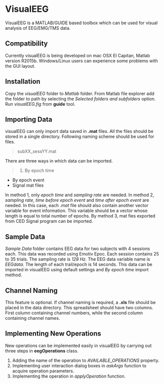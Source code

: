 # VisualEEG
VisualEEG is a MATLAB/GUIDE based toolbox which can be used for visual analysis of EEG/EMG/TMS data.

## Compatibility
Currently visualEEG is being developed on mac OSX El Capitan, Matlab version R2015b. Windows/Linux users can experience some problems with the GUI layout.

## Installation
Copy the *visualEEG* folder to *Matlab* folder. From Matlab file explorer add the folder to path by selecting the *Selected folders and subfolders* option. Run *visualEEG.fig* from **guide** tool.

## Importing Data
visualEEG can only import data saved in **.mat** files. All the files should be stored in a single directory. Following naming scheme should be used for files.

> subXX_sessYY.mat

There are three ways in which data can be imported.
> 1.  By epoch time
* By epoch event
* Signal mat files

In method 1, only *epoch time* and *sampling rate* are needed. In method 2, *sampling rate*, *time before epoch event* and *time after epoch event* are needed. In this case, each *.mat* file should also contain another vector variable for event information. This variable should be a vector whose length is equal to total number of epochs. By method 3, mat fies exported from CED Signal program can be imported.

## Sample Data
*Sample Data* folder contains EEG data for two subjects with 4 sessions each. This data was recorded using Emotiv Epoc. Each session contains 25 to 35 trials. The sampling rate is *128 Hz*. The EEG data variable name is *EEGdata*. The length of each trail/epoch is 14 seconds. This data can be imported in visualEEG using default settings and *By epoch time* import method.

## Channel Naming
This feature is optional. If channel naming is required, a **.xls** file should be placed in the data directory. This spreadsheet should have two columns. First column containing channel numbers, while the second column containing channel names.

## Implementing New Operations
New operations can be implemented easily in visualEEG by carrying out three steps in **eegOperations** class.
1. Adding the name of the operation to *AVAILABLE_OPERATIONS* property.
2. Implementing user interaction dialog boxes in *askArgs* function to acquire operation parameters.
3. Implementing the operation in *applyOperation* function.
